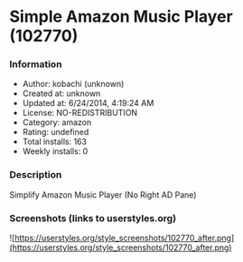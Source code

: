 # Simple Amazon Music Player (102770)

### Information
- Author: kobachi (unknown)
- Created at: unknown
- Updated at: 6/24/2014, 4:19:24 AM
- License: NO-REDISTRIBUTION
- Category: amazon
- Rating: undefined
- Total installs: 163
- Weekly installs: 0


### Description
Simplify Amazon Music Player (No Right AD Pane)


### Screenshots (links to userstyles.org)
![https://userstyles.org/style_screenshots/102770_after.png](https://userstyles.org/style_screenshots/102770_after.png)


